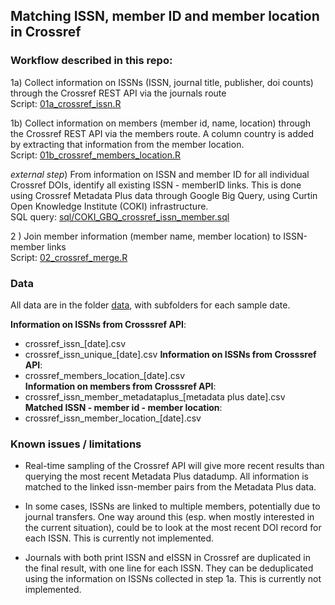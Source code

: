 ## Matching ISSN, member ID  and member location in Crossref

### Workflow described in this repo:

1a) Collect information on ISSNs (ISSN, journal title, publisher, doi counts) through the Crossref REST API via the journals route  
Script: [01a_crossref_issn.R](01a_crossref_issn.R)

1b) Collect information on members (member id, name, location) through the Crossref REST API via the members route. A column country is added by extracting that information from the member location.  
Script: [01b_crossref_members_location.R](01b_crossref_members_location.R)

_external step_) From information on ISSN and member ID for all individual Crossref DOIs, identify all existing ISSN - memberID links. This is done using Crossref Metadata Plus data through Google Big Query, using Curtin Open Knowledge Institute (COKI) infrastructure.  
SQL query: [sql/COKI_GBQ_crossref_issn_member.sql](sql/COKI_GBQ_crossref_issn_member.sql)

2 ) Join member information (member name, member location) to ISSN-member links  
Script: [02_crossref_merge.R](02_crossref_merge.R)

### Data
All data are in the folder [data](data/), with subfolders for each sample date.

**Information on ISSNs from Crosssref API**:  
- crossref_issn_[date].csv
- crossref_issn_unique_[date].csv 
**Information on ISSNs from Crosssref API**:  
- crossref_members_location_[date].csv  
**Information on members from Crosssref API**:  
- crossref_issn_member_metadataplus_[metadata plus date].csv  
**Matched ISSN - member id - member location**:  
- crossref_issn_member_location_[date].csv  

### Known issues / limitations

- Real-time sampling of the Crossref API will give more recent results than querying the most recent Metadata Plus datadump. All information is matched to the linked issn-member pairs from the Metadata Plus data. 

- In some cases, ISSNs are linked to multiple members, potentially due to journal transfers. One way around this (esp. when mostly interested in the current situation), could be to look at the most recent DOI record for each ISSN. This is currently not implemented. 

- Journals with both print ISSN and eISSN in Crossref are duplicated in the final result, with one line for each ISSN. They can be deduplicated using the information on ISSNs collected in step 1a. This is currently not implemented.  


